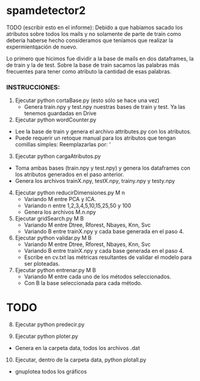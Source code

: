 # spamdetector2
TODO (escribir esto en el informe):
Debido a que habíamos sacado los atributos sobre todos los mails y no solamente de parte de train
como debería haberse hecho consideramos que teníamos que realizar la expermientqación de nuevo.

Lo primero que hicimos fue dividir a la base de mails en dos dataframes, la de train y la de test.
Sobre la base de train sacamos las palabras más frecuentes para tener como atributo la cantidad de esas palabras.

### INSTRUCCIONES:

1. Ejecutar python cortaBase.py (esto sólo se hace una vez)
   * Genera train.npy y test.npy nuestras bases de train y test. Ya las tenemos guardadas en Drive
2.  Ejecutar python wordCounter.py
   * Lee la base de train y genera el archivo attributes.py con los atributos.
   * Puede requerir un retoque manual para los atributos que tengan comillas simples: Reemplazarlas por: \'
3.  Ejecutar python cargaAtributos.py
   * Toma ambas bases (train.npy y test.npy) y genera los dataframes con los atributos generados en el paso anterior.
   * Genera los archivos trainX.npy, testX.npy, trainy.npy y testy.npy
4. Ejecutar python reducirDimensiones.py M n
   * Variando M entre PCA y ICA.
   * Variando n entre 1,2,3,4,5,10,15,25,50 y 100
   * Genera los archivos M.n.npy
5. Ejecutar gridSearch.py M B
   * Variando M entre Dtree, Rforest, Nbayes, Knn, Svc
   * Variando B entre trainX.npy y cada base generada en el paso 4.
6. Ejecutar python validar.py M B
   * Variando M entre Dtree, Rforest, Nbayes, Knn, Svc
   * Variando B entre trainX.npy y cada base generada en el paso 4.
   * Escribe en cv.txt las métricas resultantes de validar el modelo para ser ploteadas.
7. Ejecutar python entrenar.py M B
   * Variando M entre cada uno de los métodos seleccionados.
   * Con B la base seleccionada para cada método.

# TODO
8. Ejecutar python predecir.py

9. Ejecutar python ploter.py
  * Genera en la carpeta data, todos los archivos .dat
10. Ejecutar, dentro de la carpeta data, python plotall.py
  * gnuplotea todos los gráficos
